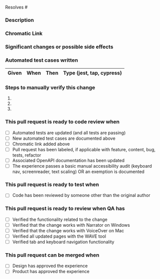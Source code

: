 Resolves #

### Description

### Chromatic Link

### Significant changes or possible side effects

### Automated test cases written

| Given | When | Then | Type (jest, tap, cypress) |
| ----- | ---- | ---- | ------------------------- |

### Steps to manually verify this change

1.
2.
3.

### This pull request is ready to code review when

- [ ] Automated tests are updated (and all tests are passing)
- [ ] New automated test cases are documented above
- [ ] Chromatic link added above
- [ ] Pull request has been labeled, if applicable with feature, content, bug,
      tests, refactor
- [ ] Associated OpenAPI documentation has been updated
- [ ] The experience passes a basic manual accessibility audit (keyboard nav,
      screenreader, text scaling) OR an exemption is documented

### This pull request is ready to test when

- [ ] Code has been reviewed by someone other than the original author

### This pull request is ready to review when QA has

- [ ] Verified the functionality related to the change
- [ ] Verified that the change works with Narrator on Windows
- [ ] Verified that the change works with VoiceOver on Mac
- [ ] Verified all updated pages with the WAVE tool
- [ ] Verified tab and keyboard navigation functionality

### This pull request can be merged when

- [ ] Design has approved the experience
- [ ] Product has approved the experience
